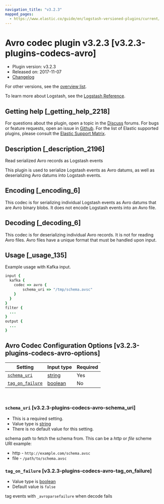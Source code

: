 ```yaml
---
navigation_title: "v3.2.3"
mapped_pages:
  - https://www.elastic.co/guide/en/logstash-versioned-plugins/current/v3.2.3-plugins-codecs-avro.html
---
```


# Avro codec plugin v3.2.3 [v3.2.3-plugins-codecs-avro]


* Plugin version: v3.2.3
* Released on: 2017-11-07
* [Changelog](https://github.com/logstash-plugins/logstash-codec-avro/blob/v3.2.3/CHANGELOG.md)

For other versions, see the [overview list](codec-avro-index.md).

To learn more about Logstash, see the [Logstash Reference](logstash://reference/index.md).

## Getting help [_getting_help_2218]

For questions about the plugin, open a topic in the [Discuss](http://discuss.elastic.co) forums. For bugs or feature requests, open an issue in [Github](https://github.com/logstash-plugins/logstash-codec-avro). For the list of Elastic supported plugins, please consult the [Elastic Support Matrix](https://www.elastic.co/support/matrix#matrix_logstash_plugins).


## Description [_description_2196]

Read serialized Avro records as Logstash events

This plugin is used to serialize Logstash events as Avro datums, as well as deserializing Avro datums into Logstash events.


## Encoding [_encoding_6]

This codec is for serializing individual Logstash events as Avro datums that are Avro binary blobs. It does not encode Logstash events into an Avro file.


## Decoding [_decoding_6]

This codec is for deserializing individual Avro records. It is not for reading Avro files. Avro files have a unique format that must be handled upon input.


## Usage [_usage_135]

Example usage with Kafka input.

```ruby
input {
  kafka {
    codec => avro {
        schema_uri => "/tmp/schema.avsc"
    }
  }
}
filter {
  ...
}
output {
  ...
}
```


## Avro Codec Configuration Options [v3.2.3-plugins-codecs-avro-options]

| Setting | Input type | Required |
| --- | --- | --- |
| [`schema_uri`](v3-2-3-plugins-codecs-avro.md#v3.2.3-plugins-codecs-avro-schema_uri) | [string](logstash://reference/configuration-file-structure.md#string) | Yes |
| [`tag_on_failure`](v3-2-3-plugins-codecs-avro.md#v3.2.3-plugins-codecs-avro-tag_on_failure) | [boolean](logstash://reference/configuration-file-structure.md#boolean) | No |

 

### `schema_uri` [v3.2.3-plugins-codecs-avro-schema_uri]

* This is a required setting.
* Value type is [string](logstash://reference/configuration-file-structure.md#string)
* There is no default value for this setting.

schema path to fetch the schema from. This can be a *http* or *file* scheme URI example:

* http - `http://example.com/schema.avsc`
* file - `/path/to/schema.avsc`


### `tag_on_failure` [v3.2.3-plugins-codecs-avro-tag_on_failure]

* Value type is [boolean](logstash://reference/configuration-file-structure.md#boolean)
* Default value is `false`

tag events with `_avroparsefailure` when decode fails



